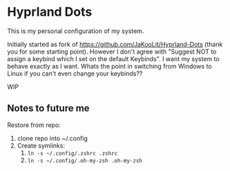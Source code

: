 # Hyprland Dots

This is my personal configuration of my system.

Initially started as fork of https://github.com/JaKooLit/Hyprland-Dots (thank you for some starting point). However I don't agree with "Suggest NOT to assign a keybind which I set on the default Keybinds". I want my system to behave exactly as I want. Whats the point in switching from Windows to Linux if you can't even change your keybinds??

WIP

## Notes to future me

Restore from repo:
1. clone repo into ~/.config
2. Create symlinks:
    1. `ln -s ~/.config/.zshrc .zshrc`
    2. `ln -s ~/.config/.oh-my-zsh .oh-my-zsh`

